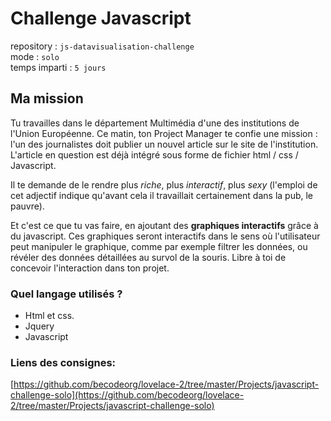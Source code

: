 # Challenge Javascript

repository : `js-datavisualisation-challenge`   
mode : `solo`   
temps imparti : `5 jours` 

## Ma mission
Tu travailles dans le département Multimédia d'une des institutions de l'Union Européenne. Ce matin, ton Project Manager te confie une mission : l'un des journalistes doit publier un nouvel article sur le site de l'institution. L'article en question est déjà intégré sous forme de fichier html / css / Javascript.  

Il te demande de le rendre plus *riche*, plus *interactif*, plus *sexy* (l'emploi de cet adjectif indique qu'avant cela il travaillait certainement dans la pub, le pauvre). 

Et c'est ce que tu vas faire, en ajoutant des **graphiques interactifs** grâce à du javascript.  Ces graphiques seront interactifs dans le sens où l'utilisateur peut manipuler le graphique, comme par exemple filtrer les données, ou révéler des données détaillées au survol de la souris. Libre à toi de concevoir l'interaction dans ton projet.
 
### Quel langage utilisés ?

- Html et css.
- Jquery
- Javascript
 
### Liens des consignes:

[https://github.com/becodeorg/lovelace-2/tree/master/Projects/javascript-challenge-solo](https://github.com/becodeorg/lovelace-2/tree/master/Projects/javascript-challenge-solo)
